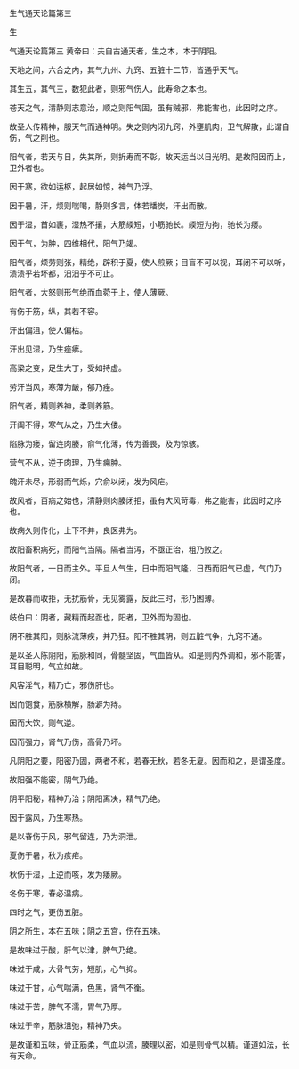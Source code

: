 生气通天论篇第三

生

气通天论篇第三 黄帝曰：夫自古通天者，生之本，本于阴阳。



天地之间，六合之内，其气九州、九窍、五脏十二节，皆通乎天气。



其生五，其气三，数犯此者，则邪气伤人，此寿命之本也。



苍天之气，清静则志意治，顺之则阳气固，虽有贼邪，弗能害也，此因时之序。



故圣人传精神，服天气而通神明。失之则内闭九窍，外壅肌肉，卫气解散，此谓自伤，气之削也。



阳气者，若天与日，失其所，则折寿而不彰。故天运当以日光明。是故阳因而上，卫外者也。



因于寒，欲如运枢，起居如惊，神气乃浮。



因于暑，汗，烦则喘喝，静则多言，体若燔炭，汗出而散。



因于湿，首如裹，湿热不攘，大筋緛短，小筋驰长。緛短为拘，驰长为痿。



因于气，为肿，四维相代，阳气乃竭。



阳气者，烦劳则张，精绝，辟积于夏，使人煎厥；目盲不可以视，耳闭不可以听，溃溃乎若坏都，汨汨乎不可止。



阳气者，大怒则形气绝而血菀于上，使人薄厥。



有伤于筋，纵，其若不容。



汗出偏沮，使人偏枯。



汗出见湿，乃生痤疿。



高梁之变，足生大丁，受如持虚。



劳汗当风，寒薄为皶，郁乃痤。



阳气者，精则养神，柔则养筋。



开阖不得，寒气从之，乃生大偻。



陷脉为瘘，留连肉腠，俞气化薄，传为善畏，及为惊骇。



营气不从，逆于肉理，乃生痈肿。



魄汗未尽，形弱而气烁，穴俞以闭，发为风疟。



故风者，百病之始也，清静则肉腠闭拒，虽有大风苛毒，弗之能害，此因时之序也。



故病久则传化，上下不并，良医弗为。



故阳畜积病死，而阳气当隔。隔者当泻，不亟正治，粗乃败之。



故阳气者，一日而主外。平旦人气生，日中而阳气隆，日西而阳气已虚，气门乃闭。



是故暮而收拒，无扰筋骨，无见雾露，反此三时，形乃困薄。



岐伯曰：阴者，藏精而起亟也，阳者，卫外而为固也。



阴不胜其阳，则脉流薄疾，并乃狂。阳不胜其阴，则五脏气争，九窍不通。



是以圣人陈阴阳，筋脉和同，骨髓坚固，气血皆从。如是则内外调和，邪不能害，耳目聪明，气立如故。



风客淫气，精乃亡，邪伤肝也。



因而饱食，筋脉横解，肠澼为痔。



因而大饮，则气逆。



因而强力，肾气乃伤，高骨乃坏。



凡阴阳之要，阳密乃固，两者不和，若春无秋，若冬无夏。因而和之，是谓圣度。



故阳强不能密，阴气乃绝。



阴平阳秘，精神乃治；阴阳离决，精气乃绝。



因于露风，乃生寒热。



是以春伤于风，邪气留连，乃为洞泄。



夏伤于暑，秋为痎疟。



秋伤于湿，上逆而咳，发为痿厥。



冬伤于寒，春必温病。



四时之气，更伤五脏。



阴之所生，本在五味；阴之五宫，伤在五味。



是故味过于酸，肝气以津，脾气乃绝。



味过于咸，大骨气劳，短肌，心气抑。



味过于甘，心气喘满，色黑，肾气不衡。



味过于苦，脾气不濡，胃气乃厚。



味过于辛，筋脉沮弛，精神乃央。



是故谨和五味，骨正筋柔，气血以流，腠理以密，如是则骨气以精。谨道如法，长有天命。

